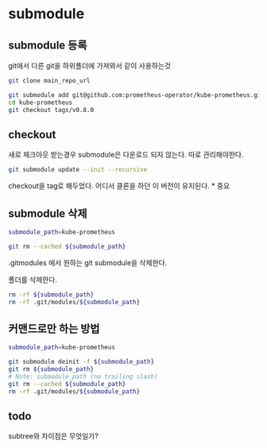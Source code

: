 # submodule

## submodule 등록

git에서 다른 git을 하위폴더에 가져와서 같이 사용하는것

```sh
git clone main_repo_url

git submodule add git@github.com:prometheus-operator/kube-prometheus.git
cd kube-prometheus
git checkout tags/v0.8.0
```

## checkout

새로 체크아웃 받는경우 submodule은 다운로드 되지 않는다. 따로 관리해야한다.

```sh
git submodule update --init --recursive
```

checkout을 tag로 해두었다. 어디서 클론을 하던 이 버전이 유지된다. \* 중요

## submodule 삭제

```sh
submodule_path=kube-prometheus

git rm --cached ${submodule_path}
```

.gitmodules 에서 원하는 git submodule을 삭제한다.

폴더를 삭제한다.

```sh
rm -rf ${submodule_path}
rm -rf .git/modules/${submodule_path}
```

## 커맨드로만 하는 방법

```sh
submodule_path=kube-prometheus

git submodule deinit -f ${submodule_path}
git rm ${submodule_path}
# Note: submodule_path (no trailing slash)
git rm --cached ${submodule_path}
rm -rf .git/modules/${submodule_path}
```

## todo

subtree와 차이점은 무엇일가?
